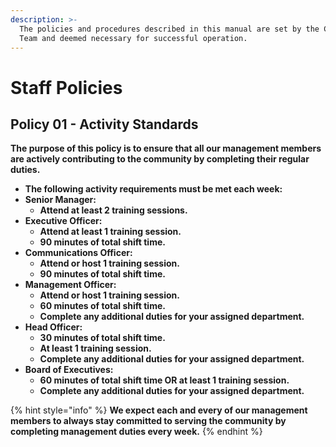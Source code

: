 ```yaml
---
description: >-
  The policies and procedures described in this manual are set by the Corporate
  Team and deemed necessary for successful operation.
---
```


# Staff Policies

## Policy 01 - Activity Standards

**The purpose of this policy is to ensure that all our management members are actively contributing to the community by completing their regular duties.**

* **The following activity requirements must be met each week:**
* **Senior Manager:**  
  * **Attend at least 2 training sessions.**
* **Executive Officer:**
  * **Attend at least 1 training session.**
  * **90 minutes of total shift time.**
* **Communications Officer:** 
  * **Attend or host 1 training session.**
  * **90 minutes of total shift time.**
* **Management Officer:**
  * **Attend or host 1 training session.**
  * **60 minutes of total shift time.**
  * **Complete any additional duties for your assigned department.**
* **Head Officer:** 
  * **30 minutes of total shift time.**
  * **At least 1 training session.**
  * **Complete any additional duties for your assigned department.**
* **Board of Executives:** 
  * **60 minutes of total shift time OR at least 1 training session.**
  * **Complete any additional duties for your assigned department.**

{% hint style="info" %}
**We expect each and every of our management members to always stay committed to serving the community by completing management duties every week.**
{% endhint %}

